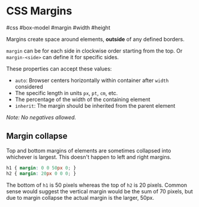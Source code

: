 # CSS Margins
#css #box-model #margin #width #height

Margins create space around elements, **outside** of any defined borders.

`margin` can be for each side in clockwise order starting from the top.
Or `margin-<side>` can define it for specific sides.

These properties can accept these values:
- `auto`: Browser centers horizontally within container after `width` considered
- The specific length in units `px`, `pt`, `cm`, etc.
- The percentage of the width of the containing element
- `inherit`: The margin should be inherited from the parent element

_Note: No negatives allowed._

## Margin collapse

Top and bottom margins of elements are sometimes collapsed into
whichever is largest.
This doesn't happen to left and right margins.
```css
h1 { margin: 0 0 50px 0; }
h2 { margin: 20px 0 0 0; }
```
The bottom of `h1` is 50 pixels whereas the top of `h2` is 20 pixels.
Common sense would suggest the vertical margin would be the sum of 70 pixels,
but due to margin collapse the actual margin is the larger, 50px.
